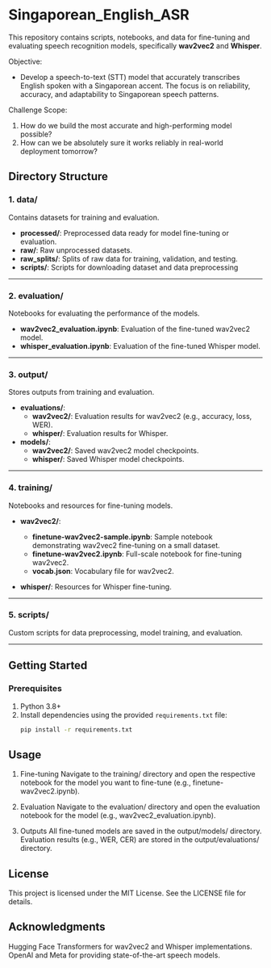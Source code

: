 # Singaporean_English_ASR

This repository contains scripts, notebooks, and data for fine-tuning and evaluating speech recognition models, specifically **wav2vec2** and **Whisper**.

Objective:
- Develop a speech-to-text (STT) model that accurately transcribes English spoken with a Singaporean accent.
  The focus is on reliability, accuracy, and adaptability to Singaporean speech patterns.

Challenge Scope:
1. How do we build the most accurate and high-performing model possible?
2. How can we be absolutely sure it works reliably in real-world deployment tomorrow?

## Directory Structure

### 1. **data/**
Contains datasets for training and evaluation.

- **processed/**: Preprocessed data ready for model fine-tuning or evaluation.
- **raw/**: Raw unprocessed datasets.
- **raw_splits/**: Splits of raw data for training, validation, and testing.
- **scripts/**: Scripts for downloading dataset and data preprocessing

---

### 2. **evaluation/**
Notebooks for evaluating the performance of the models.

- **wav2vec2_evaluation.ipynb**: Evaluation of the fine-tuned wav2vec2 model.
- **whisper_evaluation.ipynb**: Evaluation of the fine-tuned Whisper model.

---

### 3. **output/**
Stores outputs from training and evaluation.

- **evaluations/**:
  - **wav2vec2/**: Evaluation results for wav2vec2 (e.g., accuracy, loss, WER).
  - **whisper/**: Evaluation results for Whisper.
- **models/**:
  - **wav2vec2/**: Saved wav2vec2 model checkpoints.
  - **whisper/**: Saved Whisper model checkpoints.

---

### 4. **training/**
Notebooks and resources for fine-tuning models.

- **wav2vec2/**:
  - **finetune-wav2vec2-sample.ipynb**: Sample notebook demonstrating wav2vec2 fine-tuning on a small dataset.
  - **finetune-wav2vec2.ipynb**: Full-scale notebook for fine-tuning wav2vec2.
  - **vocab.json**: Vocabulary file for wav2vec2.

- **whisper/**: Resources for Whisper fine-tuning.

---

### 5. **scripts/**
Custom scripts for data preprocessing, model training, and evaluation.

---

## Getting Started

### Prerequisites
1. Python 3.8+
2. Install dependencies using the provided `requirements.txt` file:
   ```bash
   pip install -r requirements.txt
   ```

## Usage
1. Fine-tuning
Navigate to the training/ directory and open the respective notebook for the model you want to fine-tune (e.g., finetune-wav2vec2.ipynb).

2. Evaluation
Navigate to the evaluation/ directory and open the evaluation notebook for the model (e.g., wav2vec2_evaluation.ipynb).

3. Outputs
All fine-tuned models are saved in the output/models/ directory.
Evaluation results (e.g., WER, CER) are stored in the output/evaluations/ directory.

## License
This project is licensed under the MIT License. See the LICENSE file for details.

## Acknowledgments
Hugging Face Transformers for wav2vec2 and Whisper implementations.
OpenAI and Meta for providing state-of-the-art speech models.
